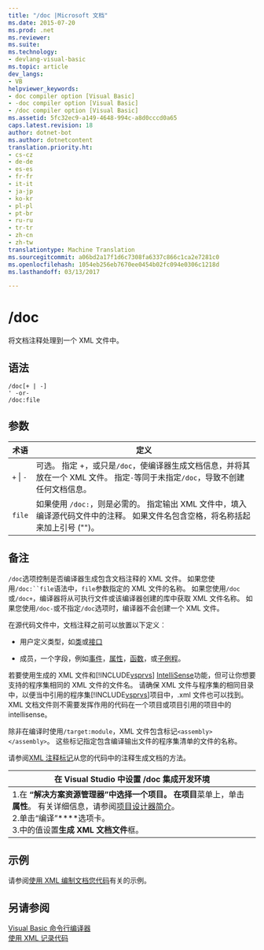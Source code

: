 ```yaml
---
title: "/doc |Microsoft 文档"
ms.date: 2015-07-20
ms.prod: .net
ms.reviewer: 
ms.suite: 
ms.technology:
- devlang-visual-basic
ms.topic: article
dev_langs:
- VB
helpviewer_keywords:
- doc compiler option [Visual Basic]
- -doc compiler option [Visual Basic]
- /doc compiler option [Visual Basic]
ms.assetid: 5fc32ec9-a149-4648-994c-a8d0cccd0a65
caps.latest.revision: 18
author: dotnet-bot
ms.author: dotnetcontent
translation.priority.ht:
- cs-cz
- de-de
- es-es
- fr-fr
- it-it
- ja-jp
- ko-kr
- pl-pl
- pt-br
- ru-ru
- tr-tr
- zh-cn
- zh-tw
translationtype: Machine Translation
ms.sourcegitcommit: a06bd2a17f1d6c7308fa6337c866c1ca2e7281c0
ms.openlocfilehash: 1054eb256eb7670ee0454b02fc094e0306c1218d
ms.lasthandoff: 03/13/2017

---
```

# <a name="doc"></a>/doc
将文档注释处理到一个 XML 文件中。  
  
## <a name="syntax"></a>语法  
  
```  
/doc[+ | -]  
' -or-  
/doc:file  
```  
  
## <a name="arguments"></a>参数  
  
|术语|定义|  
|---|---|  
|`+` &#124; `-`|可选。 指定 +，或只是`/doc`，使编译器生成文档信息，并将其放在一个 XML 文件。 指定`-`等同于未指定`/doc`，导致不创建任何文档信息。|  
|`file`|如果使用 `/doc:`，则是必需的。 指定输出 XML 文件中，填入编译源代码文件中的注释。 如果文件名包含空格，将名称括起来加上引号 ("")。|  
  
## <a name="remarks"></a>备注  
 `/doc`选项控制是否编译器生成包含文档注释的 XML 文件。 如果您使用`/doc:``file`语法中，`file`参数指定的 XML 文件的名称。 如果您使用`/doc`或`/doc+`，编译器将从可执行文件或该编译器创建的库中获取 XML 文件名称。 如果您使用`/doc-`或不指定`/doc`选项时，编译器不会创建一个 XML 文件。  
  
 在源代码文件中，文档注释之前可以放置以下定义︰  
  
-   用户定义类型，如[类](../../../visual-basic/language-reference/statements/class-statement.md)或[接口](../../../visual-basic/language-reference/statements/interface-statement.md)  
  
-   成员，一个字段，例如[事件](../../../visual-basic/language-reference/statements/event-statement.md)，[属性](../../../visual-basic/language-reference/statements/property-statement.md)，[函数](../../../visual-basic/language-reference/statements/function-statement.md)，或[子例程](../../../visual-basic/language-reference/statements/sub-statement.md)。  
  
 若要使用生成的 XML 文件和[!INCLUDE[vsprvs](../../../csharp/includes/vsprvs_md.md)] [IntelliSense](https://docs.microsoft.com/visualstudio/ide/using-intellisense)功能，但可让你想要支持的程序集相同的 XML 文件的文件名。 请确保 XML 文件与程序集的相同目录中，以便当中引用的程序集[!INCLUDE[vsprvs](../../../csharp/includes/vsprvs_md.md)]项目中，.xml 文件也可以找到。 XML 文档文件则不需要发挥作用的代码在一个项目或项目引用的项目中的 intellisense。  
  
 除非在编译时使用`/target:module`，XML 文件包含标记`<assembly></assembly>`。 这些标记指定包含编译输出文件的程序集清单的文件的名称。  
  
 请参阅[XML 注释标记](../../../visual-basic/language-reference/xmldoc/recommended-xml-tags-for-documentation-comments.md)从您的代码中的注释生成文档的方法。  
  
|在 Visual Studio 中设置 /doc 集成开发环境|  
|---|  
|1.在 **“解决方案资源管理器”**中选择一个项目。 在**项目**菜单上，单击**属性**。 有关详细信息，请参阅[项目设计器简介](http://msdn.microsoft.com/en-us/898dd854-c98d-430c-ba1b-a913ce3c73d7)。<br />2.单击“编译”****选项卡。<br />3.中的值设置**生成 XML 文档文件**框。|  
  
## <a name="example"></a>示例  
 请参阅[使用 XML 编制文档您代码](../../../visual-basic/programming-guide/program-structure/documenting-your-code-with-xml.md)有关的示例。  
  
## <a name="see-also"></a>另请参阅  
 [Visual Basic 命令行编译器](../../../visual-basic/reference/command-line-compiler/index.md)   
 [使用 XML 记录代码](../../../visual-basic/programming-guide/program-structure/documenting-your-code-with-xml.md)
